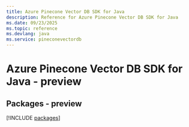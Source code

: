 ```yaml
---
title: Azure Pinecone Vector DB SDK for Java
description: Reference for Azure Pinecone Vector DB SDK for Java
ms.date: 09/23/2025
ms.topic: reference
ms.devlang: java
ms.service: pineconevectordb
---
```

# Azure Pinecone Vector DB SDK for Java - preview
## Packages - preview
[!INCLUDE [packages](pinecone-vector-db-index.md)]